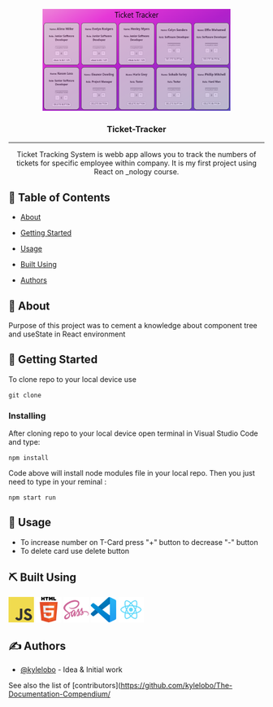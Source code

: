 <p align="center">
  <a href="" rel="noopener">
 <img width=370px height=200px src="src\assets\images\ticket-tracker.jpg" alt="Project logo"></a>
</p>

<h3 align="center">Ticket-Tracker</h3>

<div align="center">

</div>

---

<p align="center"> Ticket Tracking System is webb app allows you to track the numbers of tickets for specific employee within company. It is my first project using React on _nology course. 
</p>

## 📝 Table of Contents

- [About](#about)
- [Getting Started](#getting_started)

- [Usage](#usage)
- [Built Using](#built_using)

- [Authors](#authors)

## 🧐 About <a name = "about"></a>

Purpose of this project was to cement a knowledge about component tree and useState in React environment

## 🏁 Getting Started <a name = "getting_started"></a>

To clone repo to your local device use

```
git clone
```

### Installing

After cloning repo to your local device open terminal in Visual Studio Code and type:

```
npm install
```

Code above will install node modules file in your local repo. Then you just need to type in your reminal :

```
npm start run
```

## 🎈 Usage <a name="usage"></a>

- To increase number on T-Card press "+" button to decrease "-" button
- To delete card use delete button

## ⛏️ Built Using <a name = "built_using"></a>

<div>

<img width=50px height=50px src="https://raw.githubusercontent.com/github/explore/80688e429a7d4ef2fca1e82350fe8e3517d3494d/topics/javascript/javascript.png" alt="JS">
<img width=50px height=50px src="https://raw.githubusercontent.com/github/explore/80688e429a7d4ef2fca1e82350fe8e3517d3494d/topics/html/html.png" alt="HTML">
<img width=50px height=50px src="https://raw.githubusercontent.com/github/explore/80688e429a7d4ef2fca1e82350fe8e3517d3494d/topics/sass/sass.png" alt="SASS">
<img width=50px height=50px src="https://raw.githubusercontent.com/github/explore/80688e429a7d4ef2fca1e82350fe8e3517d3494d/topics/visual-studio-code/visual-studio-code.png" alt="VS">
<img width=50px height=50px src="https://raw.githubusercontent.com/github/explore/80688e429a7d4ef2fca1e82350fe8e3517d3494d/topics/react/react.png" alt="VS">
</div>

## ✍️ Authors <a name = "authors"></a>

- [@kylelobo](https://github.com/kylelobo) - Idea & Initial work

See also the list of [contributors](https://github.com/kylelobo/The-Documentation-Compendium/
